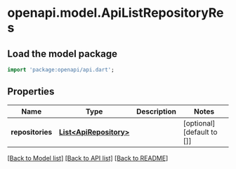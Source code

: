 # openapi.model.ApiListRepositoryRes

## Load the model package
```dart
import 'package:openapi/api.dart';
```

## Properties
Name | Type | Description | Notes
------------ | ------------- | ------------- | -------------
**repositories** | [**List&lt;ApiRepository&gt;**](ApiRepository.md) |  | [optional] [default to []]

[[Back to Model list]](../README.md#documentation-for-models) [[Back to API list]](../README.md#documentation-for-api-endpoints) [[Back to README]](../README.md)


